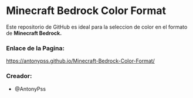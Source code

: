 # Minecraft Bedrock Color Format
Este repositorio de GitHub es ideal para la seleccion de color en el formato de **Minecraft Bedrock.**
### Enlace de la Pagina:
https://antonypss.github.io/Minecraft-Bedrock-Color-Format/

### Creador:
- @AntonyPss